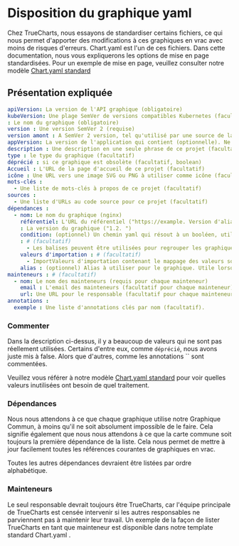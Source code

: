 # Disposition du graphique yaml

Chez TrueCharts, nous essayons de standardiser certains fichiers, ce qui nous permet d'apporter des modifications à ces graphiques en vrac avec moins de risques d'erreurs. Chart.yaml est l'un de ces fichiers. Dans cette documentation, nous vous expliquerons les options de mise en page standardisées. Pour un exemple de mise en page, veuillez consulter notre modèle [Chart.yaml standard](https://github.com/truecharts/apps/blob/master/templates/app/Chart.yaml)

## Présentation expliquée

```yaml
apiVersion: La version de l'API graphique (obligatoire)
kubeVersion: Une plage SemVer de versions compatibles Kubernetes (facultatives)
: Le nom du graphique (obligatoire)
version : Une version SemVer 2 (requise)
version amont : A SemVer 2 version, tel qu'utilisé par une source de la carte heaume amont (optionnelle)
appVersion: La version de l'application qui contient (optionnelle). Ne doit pas être SemVer. Devis recommandés.
description : Une description en une seule phrase de ce projet (facultatif)
type : le type du graphique (facultatif)
déprécié : si ce graphique est obsolète (facultatif, boolean)
Accueil : L'URL de la page d'accueil de ce projet (facultatif)
icône : Une URL vers une image SVG ou PNG à utiliser comme icône (facultatif).
mots-clés :
  - Une liste de mots-clés à propos de ce projet (facultatif)
sources :
  - Une liste d'URLs au code source pour ce projet (facultatif)
dépendances :
  - nom: Le nom du graphique (nginx)
    référentiel: L'URL du référentiel ("https://example. Version d'alias ("@repo-name")
    : La version du graphique ("1.2. ")
    condition: (optionnel) Un chemin yaml qui résout à un booléen, utilisé pour activer/désactiver les graphiques (par exemple sous-chart1. balise nabled )
    : # (facultatif)
      - Les balises peuvent être utilisées pour regrouper les graphiques pour activer/désactiver ensemble
    valeurs d'importation : # (facultatif)
      - ImportValeurs d'importation contenant le mappage des valeurs source à la clé parente à importer. Chaque élément peut être une chaîne de caractères ou une paire d'éléments de sous-liste enfant/parent.
    alias : (optionnel) Alias à utiliser pour le graphique. Utile lorsque vous devez ajouter le même graphique plusieurs fois
mainteneurs : # (facultatif)
  - nom: Le nom des mainteneurs (requis pour chaque mainteneur)
    email : L'email des mainteneurs (facultatif pour chaque mainteneur)
    url: Une URL pour le responsable (facultatif pour chaque mainteneur)
annotations :
  exemple : Une liste d'annotations clés par nom (facultatif).
```

### Commenter

Dans la description ci-dessus, il y a beaucoup de valeurs qui ne sont pas réellement utilisées. Certains d'entre eux, comme `déprécié`, nous avons juste mis à false. Alors que d'autres, comme les annotations `` sont commentées.

Veuillez vous référer à notre modèle [Chart.yaml standard](https://github.com/truecharts/apps/blob/master/templates/app/Chart.yaml) pour voir quelles valeurs inutilisées ont besoin de quel traitement.

### Dépendances

Nous nous attendons à ce que chaque graphique utilise notre Graphique Commun, à moins qu'il ne soit absolument impossible de le faire. Cela signifie également que nous nous attendons à ce que la carte commune soit toujours la première dépendance de la liste. Cela nous permet de mettre à jour facilement toutes les références courantes de graphiques en vrac.

Toutes les autres dépendances devraient être listées par ordre alphabétique.

### Mainteneurs

Le seul responsable devrait toujours être TrueCharts, car l'équipe principale de TrueCharts est censée intervenir si les autres responsables ne parviennent pas à maintenir leur travail. Un exemple de la façon de lister TrueCharts en tant que mainteneur est disponible dans notre template standard Chart.yaml [](https://github.com/truecharts/apps/blob/master/templates/app/Chart.yaml).
